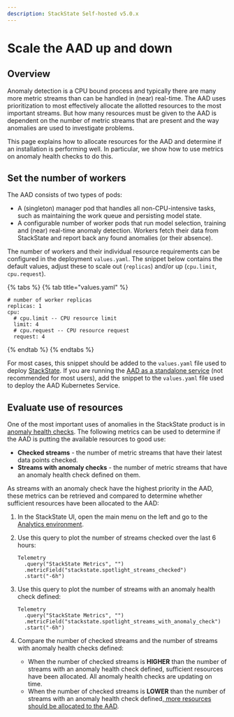```yaml
---
description: StackState Self-hosted v5.0.x
---
```


# Scale the AAD up and down

## Overview

Anomaly detection is a CPU bound process and typically there are many more metric streams than can be handled in (near) real-time.  The AAD uses prioritization to most effectively allocate the allotted resources to the most important streams.  But how many resources must be given to the AAD is dependent on the number of metric streams that are present and the way anomalies are used to investigate problems.

This page explains how to allocate resources for the AAD and determine if an installation is performing well.  In particular, we show how to use metrics on anomaly health checks to do this.

## Set the number of workers

The AAD consists of two types of pods:

* A (singleton) manager pod that handles all non-CPU-intensive tasks, such as maintaining the work queue and persisting model state.
* A configurable number of worker pods that run model selection, training and (near) real-time anomaly detection.  Workers fetch their data from StackState and report back any found anomalies (or their absence).

The number of workers and their individual resource requirements can be configured in the deployment `values.yaml`.  The snippet below contains the default values, adjust these to scale out (`replicas`) and/or up (`cpu.limit`, `cpu.request`).

{% tabs %}
{% tab title="values.yaml" %}
```text
# number of worker replicas
replicas: 1
cpu:
  # cpu.limit -- CPU resource limit
  limit: 4
  # cpu.request -- CPU resource request
  request: 4
```
{% endtab %}
{% endtabs %}

For most cases, this snippet should be added to the `values.yaml` file used to deploy [StackState](/setup/install-stackstate/kubernetes_install/install_stackstate.md). If you are running the [AAD as a standalone service](/setup/install-stackstate/kubernetes_install/aad_standalone.md) (not recommended for most users), add the snippet to the `values.yaml` file used to deploy the AAD Kubernetes Service.

## Evaluate use of resources

One of the most important uses of anomalies in the StackState product is in [anomaly health checks](../../use/health-state/anomaly-health-checks.md). The following metrics can be used to determine if the AAD is putting the available resources to good use:

* **Checked streams** - the number of metric streams that have their latest data points checked.
* **Streams with anomaly checks** - the number of metric streams that have an anomaly health check defined on them.

As streams with an anomaly check have the highest priority in the AAD, these metrics can be retrieved and compared to determine whether sufficient resources have been allocated to the AAD:

1. In the StackState UI, open the main menu on the left and go to the [Analytics environment](/use/stackstate-ui/analytics.md).

2. Use this query to plot the number of streams checked over the last 6 hours:

    ```text
    Telemetry
      .query("StackState Metrics", "")
      .metricField("stackstate.spotlight_streams_checked")
      .start("-6h")
    ```

3. Use this query to plot the number of streams with an anomaly health check defined:

    ```text
    Telemetry
      .query("StackState Metrics", "")
      .metricField("stackstate.spotlight_streams_with_anomaly_check")
      .start("-6h")
    ```

4. Compare the number of checked streams and the number of streams with anomaly health checks defined:
   * When the number of checked streams is **HIGHER** than the number of streams with an anomaly health check defined, sufficient resources have been allocated. All anomaly health checks are updating on time.
   * When the number of checked streams is **LOWER** than the number of streams with an anomaly health check defined,[ more resources should be allocated to the AAD](#set-the-number-of-workers).